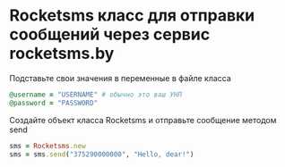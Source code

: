 # Rocketsms класс для отправки сообщений через сервис rocketsms.by

Подставьте свои значения в переменные в файле класса

```Ruby
@username = "USERNAME" # обычно это ваш УНП
@password = "PASSWORD"
```
Создайте объект класса Rocketsms и отправьте сообщение методом send

```Ruby
sms = Rocketsms.new
sms = sms.send("375290000000", "Hello, dear!")
```
